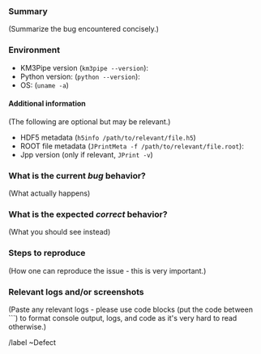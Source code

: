 <!---
Please read this!

Before opening a new issue, make sure to skim through the documentation
at http://km3py.pages.km3net.de/km3pipe
--->

### Summary

(Summarize the bug encountered concisely.)

### Environment

- KM3Pipe version (`km3pipe --version`):
- Python version: (`python --version`):
- OS: (`uname -a`)

#### Additional information

(The following are optional but may be relevant.)

- HDF5 metadata (`h5info /path/to/relevant/file.h5`)
- ROOT file metadata (`JPrintMeta -f /path/to/relevant/file.root`):
- Jpp version (only if relevant, `JPrint -v`)

### What is the current *bug* behavior?

(What actually happens)

### What is the expected *correct* behavior?

(What you should see instead)

### Steps to reproduce

(How one can reproduce the issue - this is very important.)

### Relevant logs and/or screenshots

(Paste any relevant logs - please use code blocks (put the code between ```) to format console output, logs, and code as it's very hard to read otherwise.)

/label ~Defect
